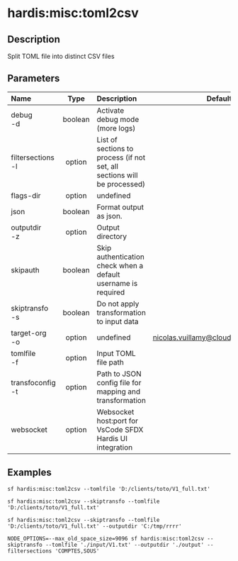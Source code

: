 <!-- This file has been generated with command 'sf hardis:doc:plugin:generate'. Please do not update it manually or it may be overwritten -->
# hardis:misc:toml2csv

## Description

Split TOML file into distinct CSV files

## Parameters

| Name                  |  Type   | Description                                                              |                 Default                  | Required | Options |
|:----------------------|:-------:|:-------------------------------------------------------------------------|:----------------------------------------:|:--------:|:-------:|
| debug<br/>-d          | boolean | Activate debug mode (more logs)                                          |                                          |          |         |
| filtersections<br/>-l | option  | List of sections to process (if not set, all sections will be processed) |                                          |          |         |
| flags-dir             | option  | undefined                                                                |                                          |          |         |
| json                  | boolean | Format output as json.                                                   |                                          |          |         |
| outputdir<br/>-z      | option  | Output directory                                                         |                                          |          |         |
| skipauth              | boolean | Skip authentication check when a default username is required            |                                          |          |         |
| skiptransfo<br/>-s    | boolean | Do not apply transformation to input data                                |                                          |          |         |
| target-org<br/>-o     | option  | undefined                                                                | <nicolas.vuillamy@cloudity.com.playnico> |          |         |
| tomlfile<br/>-f       | option  | Input TOML file path                                                     |                                          |          |         |
| transfoconfig<br/>-t  | option  | Path to JSON config file for mapping and transformation                  |                                          |          |         |
| websocket             | option  | Websocket host:port for VsCode SFDX Hardis UI integration                |                                          |          |         |

## Examples

```shell
sf hardis:misc:toml2csv --tomlfile 'D:/clients/toto/V1_full.txt' 
```

```shell
sf hardis:misc:toml2csv --skiptransfo --tomlfile 'D:/clients/toto/V1_full.txt' 
```

```shell
sf hardis:misc:toml2csv --skiptransfo --tomlfile 'D:/clients/toto/V1_full.txt' --outputdir 'C:/tmp/rrrr'
```

```shell
NODE_OPTIONS=--max_old_space_size=9096 sf hardis:misc:toml2csv --skiptransfo --tomlfile './input/V1.txt' --outputdir './output' --filtersections 'COMPTES,SOUS'
```


